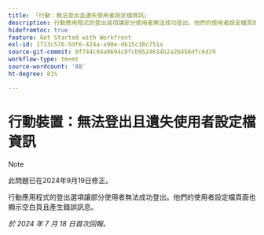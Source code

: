```yaml
---
title: 「行動：無法登出且遺失使用者設定檔資訊」
description: 行動應用程式的登出選項讓部分使用者無法成功登出。他們的使用者設定檔頁面也顯示空白頁且產生錯誤訊息。
hidefromtoc: true
feature: Get Started with Workfront
exl-id: 1713c576-5df6-424a-a90e-d615c38c751a
source-git-commit: 0f744c94a0694c8fcb9524614b2a2b458dfc6d29
workflow-type: tm+mt
source-wordcount: '88'
ht-degree: 81%

---
```


# 行動裝置：無法登出且遺失使用者設定檔資訊

>[!NOTE]
>
>此問題已在2024年9月19日修正。

行動應用程式的登出選項讓部分使用者無法成功登出。他們的使用者設定檔頁面也顯示空白頁且產生錯誤訊息。

_於 2024 年 7 月 18 日首次回報。_
